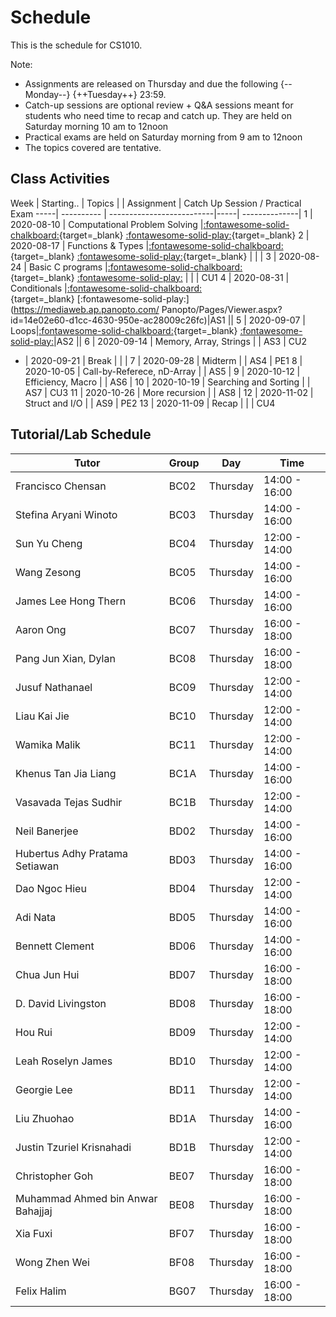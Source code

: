 # Schedule

This is the schedule for CS1010.

Note:

- Assignments are released on Thursday and due the following {--Monday--} {++Tuesday++} 23:59.
- Catch-up sessions are optional review + Q&A sessions meant for students who need time to recap and catch up.  They are held on Saturday morning 10 am to 12noon
- Practical exams are held on Saturday morning from 9 am to 12noon
- The topics covered are tentative.

## Class Activities

Week | Starting.. | Topics                    |     | Assignment | Catch Up Session / Practical Exam
-----| ---------- | --------------------------|-----| --------------|
1    | 2020-08-10 | Computational Problem Solving |[:fontawesome-solid-chalkboard:](slides/cs1010-lec1.html){target=_blank}&nbsp;[:fontawesome-solid-play:](https://mediaweb.ap.panopto.com/Panopto/Pages/Viewer.aspx?id=2be0d84b-76d7-4bb0-a865-ac1300714e1d){target=_blank}
2    | 2020-08-17 | Functions & Types |[:fontawesome-solid-chalkboard:](slides/cs1010-lec2.html){target=_blank}&nbsp;[:fontawesome-solid-play:](https://mediaweb.ap.panopto.com/Panopto/Pages/Viewer.aspx?id=aba5dda1-82ce-4fea-9867-ac1a0071d36c){target=_blank}               |      |     |
3    | 2020-08-24 | Basic C programs |[:fontawesome-solid-chalkboard:](slides/cs1010-lec3.html){target=_blank}&nbsp;[:fontawesome-solid-play:](https://mediaweb.ap.panopto.com/Panopto/Pages/Viewer.aspx?id=67ba3d34-94a6-4469-9a14-ac2100749280) | | | CU1
4    | 2020-08-31 | Conditionals |[:fontawesome-solid-chalkboard:](slides/cs1010-lec4.html){target=_blank}&nbsp;[:fontawesome-solid-play:](https://mediaweb.ap.panopto.com/       Panopto/Pages/Viewer.aspx?id=14e02e60-d1cc-4630-950e-ac28009c26fc)|AS1 ||
5    | 2020-09-07 | Loops|[:fontawesome-solid-chalkboard:](slides/cs1010-lec5.html#1){target=_blank}&nbsp;[:fontawesome-solid-play:](https://mediaweb.ap.panopto.com/Panopto/Pages/Viewer.aspx?id=db69f139-180f-454b-b790-ac2f009896dd)|AS2 ||
6    | 2020-09-14 | Memory, Array, Strings         |       | AS3 | CU2
-    | 2020-09-21 | Break                          |       |     |
7    | 2020-09-28 | Midterm                        |       | AS4 | PE1
8    | 2020-10-05 | Call-by-Referece, nD-Array     |       | AS5 |
9    | 2020-10-12 | Efficiency, Macro              |       | AS6 |
10   | 2020-10-19 | Searching and Sorting          |       | AS7 | CU3
11   | 2020-10-26 | More recursion                 |       | AS8 |
12   | 2020-11-02 | Struct and I/O                 |       | AS9 | PE2
13   | 2020-11-09 | Recap                          |       |     | CU4

## Tutorial/Lab Schedule


Tutor | Group | Day | Time
------|-------|-----|-----
Francisco Chensan|BC02|Thursday|14:00 - 16:00
Stefina Aryani Winoto|BC03|Thursday|14:00 - 16:00
Sun Yu Cheng|BC04|Thursday|12:00 - 14:00
Wang Zesong|BC05|Thursday|14:00 - 16:00
James Lee Hong Thern|BC06|Thursday|14:00 - 16:00
Aaron Ong|BC07|Thursday|16:00 - 18:00
Pang Jun Xian, Dylan|BC08|Thursday|16:00 - 18:00
Jusuf Nathanael|BC09|Thursday|12:00 - 14:00
Liau Kai Jie|BC10|Thursday|12:00 - 14:00
Wamika Malik|BC11|Thursday|12:00 - 14:00
Khenus Tan Jia Liang|BC1A|Thursday|14:00 - 16:00
Vasavada Tejas Sudhir|BC1B|Thursday|12:00 - 14:00
Neil Banerjee|BD02|Thursday|14:00 - 16:00
Hubertus Adhy Pratama Setiawan|BD03|Thursday|14:00 - 16:00
Dao Ngoc Hieu|BD04|Thursday|12:00 - 14:00
Adi Nata|BD05|Thursday|14:00 - 16:00
Bennett Clement|BD06|Thursday|14:00 - 16:00
Chua Jun Hui|BD07|Thursday|16:00 - 18:00
D. David Livingston|BD08|Thursday|16:00 - 18:00
Hou Rui|BD09|Thursday|12:00 - 14:00
Leah Roselyn James|BD10|Thursday|12:00 - 14:00
Georgie Lee|BD11|Thursday|12:00 - 14:00
Liu Zhuohao|BD1A|Thursday|14:00 - 16:00
Justin Tzuriel Krisnahadi|BD1B|Thursday|12:00 - 14:00
Christopher Goh|BE07|Thursday|16:00 - 18:00
Muhammad Ahmed bin Anwar Bahajjaj|BE08|Thursday|16:00 - 18:00
Xia Fuxi|BF07|Thursday|16:00 - 18:00
Wong Zhen Wei|BF08|Thursday|16:00 - 18:00
Felix Halim|BG07|Thursday|16:00 - 18:00
